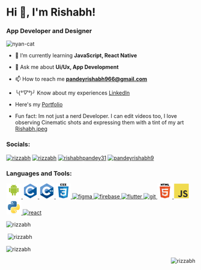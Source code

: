 <h1>Hi 👋, I'm Rishabh!</h1>
<h3>App Developer and Designer</h3>

![nyan-cat](https://github.com/rizzabh/rizzabh/assets/133371863/75c14bd6-ea97-46c8-90de-c1b90437401b)

- 🤾 I’m currently learning **JavaScript, React Native**

- 💬 Ask me about **Ui/Ux, App Development**

- 📫 How to reach me **pandeyrishabh966@gmail.com**

- ╰(*°▽°*)╯ Know about my experiences [LinkedIn](www.linkedin.com/in/rizzabh)
- Here's my [Portfolio](https://main--rizzabh.netlify.app)
- Fun fact: Im not just a nerd Developer. I can edit videos too, I love observing Cinematic shots and expressing them with a tint of my art [Rishabh.jpeg](https://www.instagram.com/rishabh.jpeg/)

<h3 align="left">Socials: </h3>
<p align="left">
<a href="https://linkedin.com/in/rizzabh" target="blank"><img align="center" src="https://raw.githubusercontent.com/rahuldkjain/github-profile-readme-generator/master/src/images/icons/Social/linked-in-alt.svg" alt="rizzabh" height="30" width="40" /></a>
<a href="https://instagram.com/rizzabh" target="blank"><img align="center" src="https://raw.githubusercontent.com/rahuldkjain/github-profile-readme-generator/master/src/images/icons/Social/instagram.svg" alt="rizzabh" height="30" width="40" /></a>
<a href="https://www.behance.net/rishabhpandey31" target="blank"><img align="center" src="https://raw.githubusercontent.com/rahuldkjain/github-profile-readme-generator/master/src/images/icons/Social/behance.svg" alt="rishabhpandey31" height="30" width="40" /></a>
<a href="https://www.codechef.com/users/pandeyrishabh9" target="blank"><img align="center" src="https://cdn.jsdelivr.net/npm/simple-icons@3.1.0/icons/codechef.svg" alt="pandeyrishabh9" height="30" width="40" /></a>
</p>

<h3 align="left">Languages and Tools:</h3>
<p align="left"> <a href="https://developer.android.com" target="_blank" rel="noreferrer"> <img src="https://raw.githubusercontent.com/devicons/devicon/master/icons/android/android-original-wordmark.svg" alt="android" width="40" height="40"/> </a> <a href="https://www.cprogramming.com/" target="_blank" rel="noreferrer"> <img src="https://raw.githubusercontent.com/devicons/devicon/master/icons/c/c-original.svg" alt="c" width="40" height="40"/> </a> <a href="https://www.w3schools.com/cpp/" target="_blank" rel="noreferrer"> <img src="https://raw.githubusercontent.com/devicons/devicon/master/icons/cplusplus/cplusplus-original.svg" alt="cplusplus" width="40" height="40"/> </a> <a href="https://www.w3schools.com/css/" target="_blank" rel="noreferrer"> <img src="https://raw.githubusercontent.com/devicons/devicon/master/icons/css3/css3-original-wordmark.svg" alt="css3" width="40" height="40"/> </a> <a href="https://www.figma.com/" target="_blank" rel="noreferrer"> <img src="https://www.vectorlogo.zone/logos/figma/figma-icon.svg" alt="figma" width="40" height="40"/> </a> <a href="https://firebase.google.com/" target="_blank" rel="noreferrer"> <img src="https://www.vectorlogo.zone/logos/firebase/firebase-icon.svg" alt="firebase" width="40" height="40"/> </a> <a href="https://flutter.dev" target="_blank" rel="noreferrer"> <img src="https://www.vectorlogo.zone/logos/flutterio/flutterio-icon.svg" alt="flutter" width="40" height="40"/> </a> <a href="https://git-scm.com/" target="_blank" rel="noreferrer"> <img src="https://www.vectorlogo.zone/logos/git-scm/git-scm-icon.svg" alt="git" width="40" height="40"/> </a> <a href="https://www.w3.org/html/" target="_blank" rel="noreferrer"> <img src="https://raw.githubusercontent.com/devicons/devicon/master/icons/html5/html5-original-wordmark.svg" alt="html5" width="40" height="40"/> </a> <a href="https://developer.mozilla.org/en-US/docs/Web/JavaScript" target="_blank" rel="noreferrer"> <img src="https://raw.githubusercontent.com/devicons/devicon/master/icons/javascript/javascript-original.svg" alt="javascript" width="40" height="40"/> </a> <a href="https://www.python.org" target="_blank" rel="noreferrer"> <img src="https://raw.githubusercontent.com/devicons/devicon/master/icons/python/python-original.svg" alt="python" width="40" height="40"/> </a>
  <a href="react.dev" target="_blank" rel="noreferrer"> <img src="https://upload.wikimedia.org/wikipedia/commons/thumb/a/a7/React-icon.svg/1024px-React-icon.svg.png" alt="react" width="40" height="40"/> </a>  </p>

<p><img align="center" src="https://github-readme-stats.vercel.app/api/top-langs?username=rizzabh&show_icons=true&locale=en&layout=compact" alt="rizzabh" /></p>

<p>&nbsp;<img align="center" src="https://github-readme-stats.vercel.app/api?username=rizzabh&show_icons=true&locale=en" alt="rizzabh" /></p>

<p><img align="center" src="https://github-readme-streak-stats.herokuapp.com/?user=rizzabh&" alt="rizzabh" /></p>


<p align="right"> <img src="https://komarev.com/ghpvc/?username=rizzabh&label=Profile%20views&color=0e75b6&style=flat" alt="rizzabh" /> </p>
